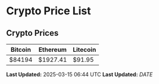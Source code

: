 # Crypto Price List

## Crypto Prices
| Bitcoin | Ethereum | Litecoin |
| ------- | -------- | -------- |
| $84194 | $1927.41 | $91.95 |
**Last Updated:** 2025-03-15 06:44 UTC
**Last Updated:** $DATE$
